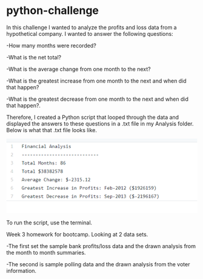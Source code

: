 # python-challenge

In this challenge I wanted to analyze the profits and loss data from a hypothetical company. I wanted to answer the following questions: 

-How many months were recorded?

-What is the net total?

-What is the average change from one month to the next?

-What is the greatest increase from one month to the next and when did that happen?

-What is the greatest decrease from one month to the next and when did that happen?.

Therefore, I created a Python script that looped through the data and displayed the answers to these questions in a .txt file in my Analysis folder. Below is what that .txt file looks like. 

![Sample1](/PyBank/Analysis/03030.png)

To run the script, use the terminal. 



Week 3 homework for bootcamp. Looking at 2 data sets. 

-The first set the sample bank profits/loss data and the drawn analysis from the month to month summaries.

-The second is sample polling data and the drawn analysis from the voter information. 
